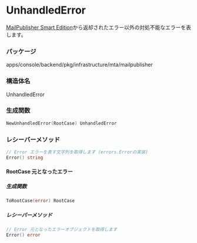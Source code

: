 # UnhandledError
[MailPublisher Smart Edition](https://emberpoint.com/service/mailpublisher/smart-edition/)から返却されたエラー以外の対処不能なエラーを表します。

### パッケージ
apps/console/backend/pkg/infrastructure/mta/mailpublisher

### 構造体名
UnhandledError

### 生成関数
```go
NewUnhandledError(RootCase) UnhandledError
```
### レシーバーメソッド
```go
// Error エラーを表す文字列を取得します (errors.Errorの実装)
Error() string
```
#### RootCase 元となったエラー
##### 生成関数
```go
ToRootCase(error) RootCase
```
##### レシーバーメソッド
```go
// Error 元となったエラーオブジェクトを取得します
Error() error
```
